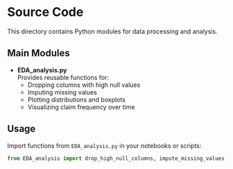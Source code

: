 # Source Code

This directory contains Python modules for data processing and analysis.

## Main Modules

- **EDA_analysis.py**  
  Provides reusable functions for:
  - Dropping columns with high null values
  - Imputing missing values
  - Plotting distributions and boxplots
  - Visualizing claim frequency over time

## Usage

Import functions from `EDA_analysis.py` in your notebooks or scripts:

```python
from EDA_analysis import drop_high_null_columns, impute_missing_values, plot_box_and_dist, plot_claim_frequency_by_count
